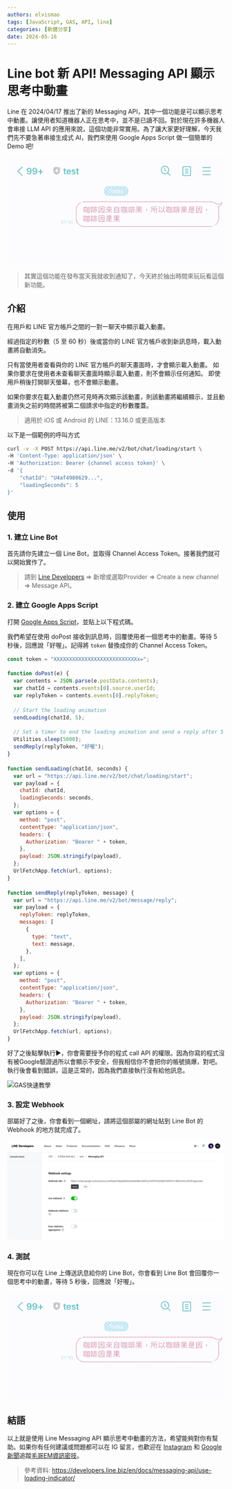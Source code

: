 ```yaml
---
authors: elvismao
tags: [JavaScript, GAS, API, line]
categories: [軟體分享]
date: 2024-05-16
---
```


# Line bot 新 API! Messaging API 顯示思考中動畫

Line 在 2024/04/17 推出了新的 Messaging API，其中一個功能是可以顯示思考中動畫。讓使用者知道機器人正在思考中，並不是已讀不回。對於現在許多機器人會串接 LLM API 的應用來說，這個功能非常實用。為了讓大家更好理解，今天我們先不要急著串接生成式 AI，我們來使用 Google Apps Script 做一個簡單的 Demo 吧!

<!--more-->

![成果](result.gif)

> 其實這個功能在發布當天我就收到通知了，今天終於抽出時間來玩玩看這個新功能。

## 介紹

在用戶和 LINE 官方帳戶之間的一對一聊天中顯示載入動畫。

經過指定的秒數（5 至 60 秒）後或當你的 LINE 官方帳戶收到新訊息時，載入動畫將自動消失。

只有當使用者查看與你的 LINE 官方帳戶的聊天畫面時，才會顯示載入動畫。 如果你要求在使用者未查看聊天畫面時顯示載入動畫，則不會顯示任何通知。 即使用戶稍後打開聊天螢幕，也不會顯示動畫。

如果你要求在載入動畫仍然可見時再次顯示該動畫，則該動畫將繼續顯示，並且動畫消失之前的時間將被第二個請求中指定的秒數覆蓋。

> 適用於 iOS 或 Android 的 LINE：13.16.0 或更高版本

以下是一個範例的呼叫方式

```bash
curl -v -X POST https://api.line.me/v2/bot/chat/loading/start \
-H 'Content-Type: application/json' \
-H 'Authorization: Bearer {channel access token}' \
-d '{
    "chatId": "U4af4980629...",
    "loadingSeconds": 5
}'
```

## 使用

### 1. 建立 Line Bot

首先請你先建立一個 Line Bot，並取得 Channel Access Token。接著我們就可以開始實作了。

> 請到 [Line Developers](https://developers.line.biz/console/) => 新增或選取Provider => Create a new channel => Message API。

### 2. 建立 Google Apps Script

打開 [Google Apps Script](https://script.google.com/u/0/home/projects/create)，並貼上以下程式碼。

我們希望在使用 doPost 接收到訊息時，回覆使用者一個思考中的動畫。等待 5 秒後，回應說「好喔」。記得將 `token` 替換成你的 Channel Access Token。

```javascript
const token = "XXXXXXXXXXXXXXXXXXXXXXXXXXXx=";

function doPost(e) {
  var contents = JSON.parse(e.postData.contents);
  var chatId = contents.events[0].source.userId;
  var replyToken = contents.events[0].replyToken;

  // Start the loading animation
  sendLoading(chatId, 5);

  // Set a timer to end the loading animation and send a reply after 5 seconds
  Utilities.sleep(5000);
  sendReply(replyToken, "好喔");
}

function sendLoading(chatId, seconds) {
  var url = "https://api.line.me/v2/bot/chat/loading/start";
  var payload = {
    chatId: chatId,
    loadingSeconds: seconds,
  };
  var options = {
    method: "post",
    contentType: "application/json",
    headers: {
      Authorization: "Bearer " + token,
    },
    payload: JSON.stringify(payload),
  };
  UrlFetchApp.fetch(url, options);
}

function sendReply(replyToken, message) {
  var url = "https://api.line.me/v2/bot/message/reply";
  var payload = {
    replyToken: replyToken,
    messages: [
      {
        type: "text",
        text: message,
      },
    ],
  };
  var options = {
    method: "post",
    contentType: "application/json",
    headers: {
      Authorization: "Bearer " + token,
    },
    payload: JSON.stringify(payload),
  };
  UrlFetchApp.fetch(url, options);
}
```

好了之後點擊執行▶️，你會需要授予你的程式 call API 的權限。因為你寫的程式沒有被Google驗證過所以會顯示不安全，但我相信你不會把你的帳號搞爆，對吧。執行後會看到錯誤，這是正常的，因為我們直接執行沒有給他訊息。

![GAS快速教學](https://emtech.cc/images/gas.jpg)

### 3. 設定 Webhook

部屬好了之後，你會看到一個網址，請將這個部屬的網址貼到 Line Bot 的 Webhook 的地方就完成了。

![設定 Webhook](set-webhook.webp)

### 4. 測試

現在你可以在 Line 上傳送訊息給你的 Line Bot，你會看到 Line Bot 會回覆你一個思考中的動畫，等待 5 秒後，回應說「好喔」。

![成果](result.gif)

## 結語

以上就是使用 Line Messaging API 顯示思考中動畫的方法，希望能夠對你有幫助。如果你有任何建議或問題都可以在 IG 留言，也歡迎在 [Instagram](https://www.instagram.com/em.tec.blog) 和 [Google 新聞](https://news.google.com/publications/CAAqBwgKMKXLvgswsubVAw?ceid=TW:zh-Hant&oc=3)追蹤[毛哥EM資訊密技](https://em-tec.github.io/)。

> 參考資料: https://developers.line.biz/en/docs/messaging-api/use-loading-indicator/
